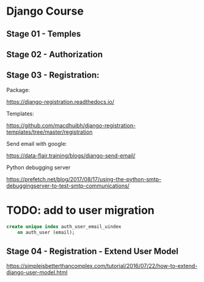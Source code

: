 # Django Course

## Stage 01 - Temples

## Stage 02 - Authorization

## Stage 03 - Registration:

Package: 

https://django-registration.readthedocs.io/

Templates:

https://github.com/macdhuibh/django-registration-templates/tree/master/registration

Send email with google:

https://data-flair.training/blogs/django-send-email/

Python debugging server

https://prefetch.net/blog/2017/08/17/using-the-python-smtp-debuggingserver-to-test-smtp-communications/

# TODO: add to user migration
```sql
create unique index auth_user_email_uindex
	on auth_user (email);
```

## Stage 04 - Registration - Extend User Model

https://simpleisbetterthancomplex.com/tutorial/2016/07/22/how-to-extend-django-user-model.html
